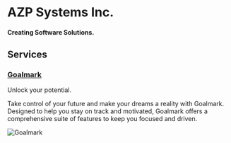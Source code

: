 # AZP Systems Inc.

#### Creating Software Solutions.

## Services


### [Goalmark](https://apps.apple.com/us/app/goalmark/id6502265641)

Unlock your potential.

Take control of your future and make your dreams a reality with Goalmark. Designed to help you stay on track and motivated, Goalmark offers a comprehensive suite of features to keep you focused and driven.

![Goalmark](https://is1-ssl.mzstatic.com/image/thumb/Purple221/v4/25/64/8e/25648efe-f310-c159-3ef8-2885972b49ab/AppIcon-0-0-1x_U007ephone-0-85-220.png/230x0w.webp)

